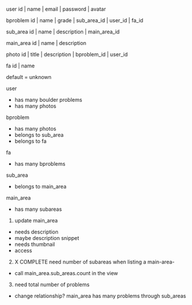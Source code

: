 user
id | name | email | password | avatar

bproblem
id | name | grade | sub_area_id | user_id | fa_id


sub_area
id | name | description | main_area_id

main_area
id | name | description

photo
id | title | description | bproblem_id | user_id

fa
id | name

default = unknown


user
- has many boulder problems
- has many photos

bproblem
- has many photos
- belongs to sub_area
- belongs to fa

fa
- has many bproblems

sub_area
- belongs to main_area

main_area
- has many subareas


1. update main_area
  - needs description
  - maybe description snippet
  - needs thumbnail
  - access

2. X COMPLETE
need number of subareas when listing a main-area-
  - call main_area.sub_areas.count in the view

3. need total number of problems
  - change relationship? main_area has many problems through sub_areas
